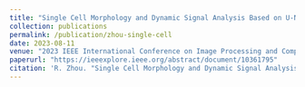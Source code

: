 ```yaml
---
title: "Single Cell Morphology and Dynamic Signal Analysis Based on U-Net and DeepCell"
collection: publications
permalink: /publication/zhou-single-cell
date: 2023-08-11
venue: "2023 IEEE International Conference on Image Processing and Computer Applications (ICIPCA)"
paperurl: "https://ieeexplore.ieee.org/abstract/document/10361795"
citation: 'R. Zhou. "Single Cell Morphology and Dynamic Signal Analysis Based on U-Net and DeepCell." *2023 IEEE International Conference on Image Processing and Computer Applications (ICIPCA)*, pp. 1535–1540, 2023.'
---
```

